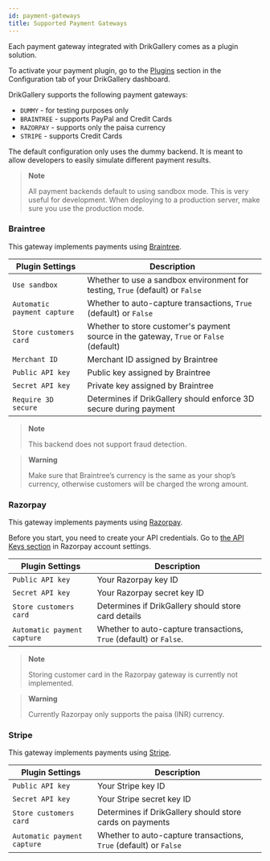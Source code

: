 ```yaml
---
id: payment-gateways
title: Supported Payment Gateways
---
```

Each payment gateway integrated with DrikGallery comes as a plugin solution. 

To activate your payment plugin, go to the [Plugins](dashboard/configuration/plugins.md) section in the Configuration tab of your DrikGallery dashboard.

DrikGallery supports the following payment gateways:

- `DUMMY` - for testing purposes only
- `BRAINTREE` - supports PayPal and Credit Cards
- `RAZORPAY` - supports only the paisa currency
- `STRIPE` - supports Credit Cards

The default configuration only uses the dummy backend. It is meant to allow developers to easily simulate different payment results.

> **Note**
>
> All payment backends default to using sandbox mode. This is very useful for development. When deploying to a production server, make sure you use the production mode.

### Braintree 

This gateway implements payments using [Braintree](https://www.braintreepayments.com/).

| Plugin Settings | Description |
| --- | --- |
| `Use sandbox` | Whether to use a sandbox environment for testing, `True` (default) or `False` |
| `Automatic payment capture` | Whether to auto-capture transactions, `True` (default) or `False` |
| `Store customers card` | Whether to store customer's payment source in the gateway, `True` or `False` (default) |
| `Merchant ID` | Merchant ID assigned by Braintree |
| `Public API key` | Public key assigned by Braintree |
| `Secret API key` | Private key assigned by Braintree |
| `Require 3D secure` | Determines if DrikGallery should enforce 3D secure during payment |

> **Note**
>
> This backend does not support fraud detection.

> **Warning**
>
> Make sure that Braintree’s currency is the same as your shop’s currency, otherwise customers will be charged the wrong amount.

### Razorpay

This gateway implements payments using [Razorpay](https://razorpay.com/).

Before you start, you need to create your API credentials. Go to [the API Keys section](https://dashboard.razorpay.com/#/app/keys) in Razorpay account settings.

| Plugin Settings | Description |
| --- | --- |
| `Public API key` | Your Razorpay key ID |
| `Secret API key` | Your Razorpay secret key ID |
| `Store customers card` | Determines if DrikGallery should store card details |
| `Automatic payment capture` | Whether to auto-capture transactions, `True` (default) or `False`. |

> **Note**
> 
> Storing customer card in the Razorpay gateway is currently not implemented. 


> **Warning**
>
> Currently Razorpay only supports the paisa (INR) currency.

### Stripe

This gateway implements payments using [Stripe](https://stripe.com/).

| Plugin Settings | Description |
| --- | --- |
| `Public API key` | Your Stripe key ID |
| `Secret API key` | Your Stripe secret key ID |
| `Store customers card` | Determines if DrikGallery should store cards on payments |
| `Automatic payment capture` | Whether to auto-capture transactions, `True` (default) or `False` |

